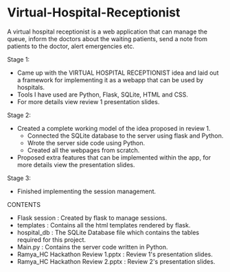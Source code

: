 # Virtual-Hospital-Receptionist
A virtual hospital receptionist is a web application that can manage the queue, inform the doctors about the waiting patients, send a note from patients to the doctor, alert emergencies etc.

Stage 1:
  - Came up with the VIRTUAL HOSPITAL RECEPTIONIST idea and laid out a framework for implementing it as a webapp that can be used by hospitals.
  - Tools I have used are Python, Flask, SQLite, HTML and CSS.
  - For more details view review 1 presentation slides.

Stage 2:
  - Created a complete working model of the idea proposed in review 1.
    * Connected the SQLite database to the server using flask and Python.
    * Wrote the server side code using Python.
    * Created all the webpages from scratch.
  - Proposed extra features that can be implemented within the app, for more details view the presentation slides.

Stage 3:
  - Finished implementing the session management.

CONTENTS
  - Flask session : Created by flask to manage sessions.
  - templates : Contains all the html templates rendered by flask.
  - hospital_db : The SQLite Database file which contains the tables required for this project.
  - Main.py : Contains the server code written in Python.
  - Ramya_HC Hackathon Review 1.pptx : Review 1's presentation slides.
  - Ramya_HC Hackathon Review 2.pptx : Review 2's presentation slides.
